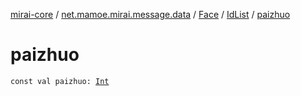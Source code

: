 [mirai-core](../../../index.md) / [net.mamoe.mirai.message.data](../../index.md) / [Face](../index.md) / [IdList](index.md) / [paizhuo](./paizhuo.md)

# paizhuo

`const val paizhuo: `[`Int`](https://kotlinlang.org/api/latest/jvm/stdlib/kotlin/-int/index.html)